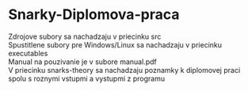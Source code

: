 # Snarky-Diplomova-praca
Zdrojove subory sa nachadzaju v priecinku src <br>
Spustitlene subory pre Windows/Linux sa nachadzaju v priecinku executables <br>
Manual na pouzivanie je v subore manual.pdf <br>
V priecinku snarks-theory sa nachadzaju poznamky k diplomovej praci spolu s roznymi vstupmi a vystupmi z programu
